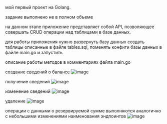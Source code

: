 мой первый проект на Golang.

задание выполнено не в полном объеме

на данном этапе приложение представляет собой API, позволяющее совершать CRUD операции над таблицами в базе данных.

для работы приложения нужно развернуть базу данных создать таблицы описанные в файле tables.sql, поменять конфиги базы данных в файле main.go и запустить

описание работы методов в комментариях файла main.go

создание сведений о балансе
![image](https://user-images.githubusercontent.com/95168279/202803869-9fbc5e7f-75f5-420b-8df1-ec9a4fe0d1cd.png)

получение сведений
![image](https://user-images.githubusercontent.com/95168279/202803968-07386af4-638b-4e3f-98fe-bd2aeb40d5f4.png)

изменение сведений
![image](https://user-images.githubusercontent.com/95168279/202804098-9a2c738d-b56d-4ba9-8fa4-e59103d4ebc1.png)

удаление
![image](https://user-images.githubusercontent.com/95168279/202804284-45534b30-2485-4713-808c-c5ffea1fc7e5.png)

операции с данными о резервируемой сумме выполняются аналогично с небольшими изменениями наименования эндпоинтов
![image](https://user-images.githubusercontent.com/95168279/202804571-8161a7a1-06b3-4cd1-9822-a7d41b0f1b73.png)
